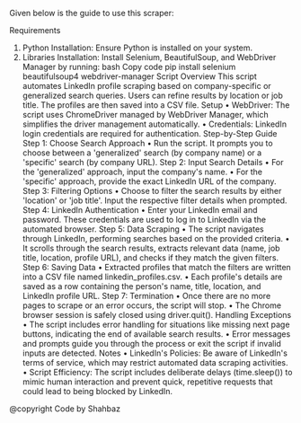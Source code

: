 Given below is the guide to use this scraper:

Requirements
1.	Python Installation: Ensure Python is installed on your system.
2.	Libraries Installation: Install Selenium, BeautifulSoup, and WebDriver Manager by running:
bash
Copy code
pip install selenium beautifulsoup4 webdriver-manager
Script Overview
This script automates LinkedIn profile scraping based on company-specific or generalized search queries. Users can refine results by location or job title. The profiles are then saved into a CSV file.
Setup
•	WebDriver: The script uses ChromeDriver managed by WebDriver Manager, which simplifies the driver management automatically.
•	Credentials: LinkedIn login credentials are required for authentication.
Step-by-Step Guide
Step 1: Choose Search Approach
•	Run the script. It prompts you to choose between a 'generalized' search (by company name) or a 'specific' search (by company URL).
Step 2: Input Search Details
•	For the 'generalized' approach, input the company's name.
•	For the 'specific' approach, provide the exact LinkedIn URL of the company.
Step 3: Filtering Options
•	Choose to filter the search results by either 'location' or 'job title'. Input the respective filter details when prompted.
Step 4: LinkedIn Authentication
•	Enter your LinkedIn email and password. These credentials are used to log in to LinkedIn via the automated browser.
Step 5: Data Scraping
•	The script navigates through LinkedIn, performing searches based on the provided criteria.
•	It scrolls through the search results, extracts relevant data (name, job title, location, profile URL), and checks if they match the given filters.
Step 6: Saving Data
•	Extracted profiles that match the filters are written into a CSV file named linkedin_profiles.csv.
•	Each profile's details are saved as a row containing the person's name, title, location, and LinkedIn profile URL.
Step 7: Termination
•	Once there are no more pages to scrape or an error occurs, the script will stop.
•	The Chrome browser session is safely closed using driver.quit().
Handling Exceptions
•	The script includes error handling for situations like missing next page buttons, indicating the end of available search results.
•	Error messages and prompts guide you through the process or exit the script if invalid inputs are detected.
Notes
•	LinkedIn's Policies: Be aware of LinkedIn's terms of service, which may restrict automated data scraping activities.
•	Script Efficiency: The script includes deliberate delays (time.sleep()) to mimic human interaction and prevent quick, repetitive requests that could lead to being blocked by LinkedIn.

@copyright
Code by Shahbaz
